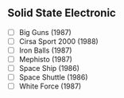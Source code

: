 ## Solid State Electronic
- [ ] Big Guns (1987)
- [ ] Cirsa Sport 2000 (1988)
- [ ] Iron Balls (1987)
- [ ] Mephisto (1987)
- [ ] Space Ship (1986)
- [ ] Space Shuttle (1986)
- [ ] White Force (1987)
